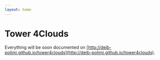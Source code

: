 ```yaml
---
layout: home
---
```


# Tower 4Clouds

Everything will be soon documented on [http://deib-polimi.github.io/tower4clouds](http://deib-polimi.github.io/tower4clouds).